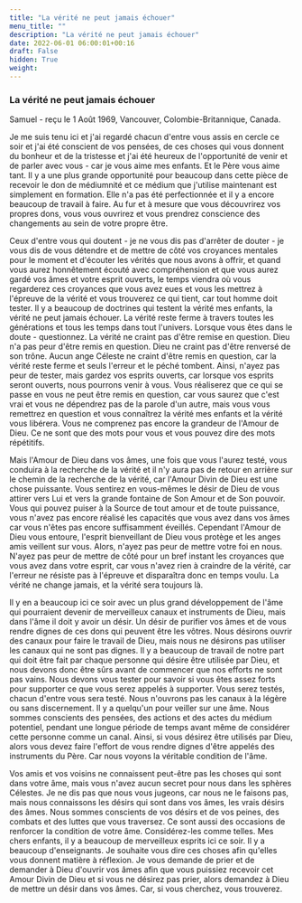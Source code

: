 ```yaml
---
title: "La vérité ne peut jamais échouer"
menu_title: ""
description: "La vérité ne peut jamais échouer"
date: 2022-06-01 06:00:01+00:16
draft: False
hidden: True
weight:
---
```

### La vérité ne peut jamais échouer

Samuel - reçu le 1 Août 1969, Vancouver, Colombie-Britannique, Canada.

Je me suis tenu ici et j'ai regardé chacun d'entre vous assis en cercle ce soir et j'ai été conscient de vos pensées, de ces choses qui vous donnent du bonheur et de la tristesse et j'ai été heureux de l'opportunité de venir et de parler avec vous - car je vous aime mes enfants. Et le Père vous aime tant. Il y a une plus grande opportunité pour beaucoup dans cette pièce de recevoir le don de médiumnité et ce médium que j'utilise maintenant est simplement en formation. Elle n'a pas été perfectionnée et il y a encore beaucoup de travail à faire. Au fur et à mesure que vous découvrirez vos propres dons, vous vous ouvrirez et vous prendrez conscience des changements au sein de votre propre être. 

Ceux d'entre vous qui doutent - je ne vous dis pas d'arrêter de douter - je vous dis de vous détendre et de mettre de côté vos croyances mentales pour le moment et d'écouter les vérités que nous avons à offrir, et quand vous aurez honnêtement écouté avec compréhension et que vous aurez gardé vos âmes et votre esprit ouverts, le temps viendra où vous regarderez ces croyances que vous avez eues et vous les mettrez à l'épreuve de la vérité et vous trouverez ce qui tient, car tout homme doit tester. Il y a beaucoup de doctrines qui testent la vérité mes enfants, la vérité ne peut jamais échouer. La vérité reste ferme à travers toutes les générations et tous les temps dans tout l'univers. Lorsque vous êtes dans le doute - questionnez. La vérité ne craint pas d'être remise en question. Dieu n'a pas peur d'être remis en question. Dieu ne craint pas d'être renversé de son trône. Aucun ange Céleste ne craint d'être remis en question, car la vérité reste ferme et seuls l'erreur et le péché tombent. Ainsi, n'ayez pas peur de tester, mais gardez vos esprits ouverts, car lorsque vos esprits seront ouverts, nous pourrons venir à vous. Vous réaliserez que ce qui se passe en vous ne peut être remis en question, car vous saurez que c'est vrai et vous ne dépendrez pas de la parole d'un autre, mais vous vous remettrez en question et vous connaîtrez la vérité mes enfants et la vérité vous libérera. Vous ne comprenez pas encore la grandeur de l'Amour de Dieu. Ce ne sont que des mots pour vous et vous pouvez dire des mots répétitifs.

Mais l'Amour de Dieu dans vos âmes, une fois que vous l'aurez testé, vous conduira à la recherche de la vérité et il n'y aura pas de retour en arrière sur le chemin de la recherche de la vérité, car l'Amour Divin de Dieu est une chose puissante. Vous sentirez en vous-mêmes le désir de Dieu de vous attirer vers Lui et vers la grande fontaine de Son Amour et de Son pouvoir. Vous qui pouvez puiser à la Source de tout amour et de toute puissance, vous n'avez pas encore réalisé les capacités que vous avez dans vos âmes car vous n'êtes pas encore suffisamment éveillés. Cependant l'Amour de Dieu vous entoure, l'esprit bienveillant de Dieu vous protège et les anges amis veillent sur vous. Alors, n'ayez pas peur de mettre votre foi en nous. N'ayez pas peur de mettre de côté pour un bref instant les croyances que vous avez dans votre esprit, car vous n'avez rien à craindre de la vérité, car l'erreur ne résiste pas à l'épreuve et disparaîtra donc en temps voulu. La vérité ne change jamais, et la vérité sera toujours là.

Il y en a beaucoup ici ce soir avec un plus grand développement de l'âme qui pourraient devenir de merveilleux canaux et instruments de Dieu, mais dans l'âme il doit y avoir un désir. Un désir de purifier vos âmes et de vous rendre dignes de ces dons qui peuvent être les vôtres. Nous désirons ouvrir des canaux pour faire le travail de Dieu, mais nous ne désirons pas utiliser les canaux qui ne sont pas dignes. Il y a beaucoup de travail de notre part qui doit être fait par chaque personne qui désire être utilisée par Dieu, et nous devons donc être sûrs avant de commencer que nos efforts ne sont pas vains. Nous devons vous tester pour savoir si vous êtes assez forts pour supporter ce que vous serez appelés à supporter. Vous serez testés, chacun d'entre vous sera testé. Nous n'ouvrons pas les canaux à la légère ou sans discernement. Il y a quelqu'un pour veiller sur une âme. Nous sommes conscients des pensées, des actions et des actes du médium potentiel, pendant une longue période de temps avant même de considérer cette personne comme un canal. Ainsi, si vous désirez être utilisés par Dieu, alors vous devez faire l'effort de vous rendre dignes d'être appelés des instruments du Père. Car nous voyons la véritable condition de l'âme. 

Vos amis et vos voisins ne connaissent peut-être pas les choses qui sont dans votre âme, mais vous n'avez aucun secret pour nous dans les sphères Célestes. Je ne dis pas que nous vous jugeons, car nous ne le faisons pas, mais nous connaissons les désirs qui sont dans vos âmes, les vrais désirs des âmes. Nous sommes conscients de vos désirs et de vos peines, des combats et des luttes que vous traversez. Ce sont aussi des occasions de renforcer la condition de votre âme. Considérez-les comme telles. Mes chers enfants, il y a beaucoup de merveilleux esprits ici ce soir. Il y a beaucoup d'enseignants. Je souhaite vous dire ces choses afin qu'elles vous donnent matière à réflexion. Je vous demande de prier et de demander à Dieu d'ouvrir vos âmes afin que vous puissiez recevoir cet Amour Divin de Dieu et si vous ne désirez pas prier, alors demandez à Dieu de mettre un désir dans vos âmes. Car, si vous cherchez, vous trouverez.
